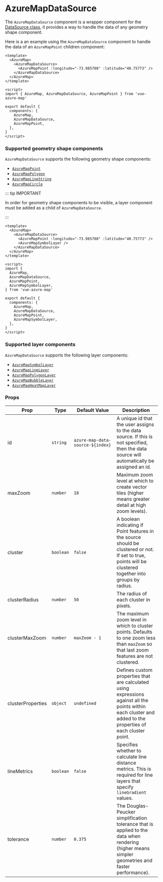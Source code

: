 # AzureMapDataSource

The `AzureMapDataSource` component is a wrapper component for the [DataSource class](https://docs.microsoft.com/en-us/javascript/api/azure-maps-control/atlas.source.datasource?view=azure-maps-typescript-latest), it provides a way to handle the data of any geometry shape component.

Here is a an example using the `AzureMapDataSource` component to handle the data of an `AzureMapPoint` children component:

```vue{3-5}
<template>
  <AzureMap>
    <AzureMapDataSource>
      <AzureMapPoint :longitude="-73.985708" :latitude="40.75773" />
    </AzureMapDataSource>
  </AzureMap>
</template>

<script>
import { AzureMap, AzureMapDataSource, AzureMapPoint } from 'vue-azure-map'

export default {
  components: {
    AzureMap,
    AzureMapDataSource,
    AzureMapPoint,
  },
}
</script>
```

### Supported geometry shape components

`AzureMapDataSource` supports the following geometry shape components:

- [`AzureMapPoint`](../geometries/AzureMapPoint.md)
- [`AzureMapPolygon`](../geometries/AzureMapPolygon.md)
- [`AzureMapLineString`](../geometries/AzureMapLineString.md)
- [`AzureMapCircle`](../geometries/AzureMapCircle.md)

::: tip IMPORTANT

In order for geometry shape components to be visible, a layer component must be added as a child of `AzureMapDataSource`.

:::

```vue{5}
<template>
  <AzureMap>
    <AzureMapDataSource>
      <AzureMapPoint :longitude="-73.985708" :latitude="40.75773" />
      <AzureMapSymbolLayer />
    </AzureMapDataSource>
  </AzureMap>
</template>

<script>
import {
  AzureMap,
  AzureMapDataSource,
  AzureMapPoint,
  AzureMapSymbolLayer,
} from 'vue-azure-map'

export default {
  components: {
    AzureMap,
    AzureMapDataSource,
    AzureMapPoint,
    AzureMapSymbolLayer,
  },
}
</script>
```

### Supported layer components

`AzureMapDataSource` supports the following layer components:

- [`AzureMapSymbolLayer`](../layers/AzureMapSymbolLayer.md)
- [`AzureMapLineLayer`](../layers/AzureMapLineLayer.md)
- [`AzureMapPolygonLayer`](../layers/AzureMapPolygonLayer.md)
- [`AzureMapBubbleLayer`](../layers/AzureMapBubbleLayer.md)
- [`AzureMapHeatMapLayer`](../layers/AzureMapHeatMapLayer.md)

### Props

| Prop | Type | Default Value | Description |
| --- | --- | --- | --- |
| id | `string` | `azure-map-data-source-${index}` | A unique id that the user assigns to the data source. If this is not specified, then the data source will automatically be assigned an id. |
| maxZoom | `number` | `18` | Maximum zoom level at which to create vector tiles (higher means greater detail at high zoom levels). |
| cluster | `boolean` | `false` | A boolean indicating if Point features in the source should be clustered or not. If set to true, points will be clustered together into groups by radius. |
| clusterRadius | `number` | `50` | The radius of each cluster in pixels. |
| clusterMaxZoom | `number` | `maxZoom - 1` | The maximum zoom level in which to cluster points. Defaults to one zoom less than `maxZoom` so that last zoom features are not clustered. |
| clusterProperties | `object` | `undefined` | Defines custom properties that are calculated using expressions against all the points within each cluster and added to the properties of each cluster point. |
| lineMetrics | `boolean` | `false` | Specifies whether to calculate line distance metrics. This is required for line layers that specify `lineGradient` values. |
| tolerance | `number` | `0.375` | The Douglas-Peucker simplification tolerance that is applied to the data when rendering (higher means simpler geometries and faster performance). |

